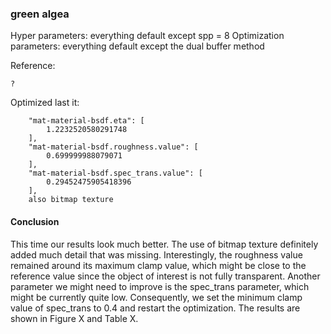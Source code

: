 ### green algea
Hyper parameters: everything default except spp = 8 
Optimization parameters: everything default except the dual buffer method

Reference:
```
?
```


Optimized last it:
```
    "mat-material-bsdf.eta": [
        1.2232520580291748
    ],
    "mat-material-bsdf.roughness.value": [
        0.699999988079071
    ],
    "mat-material-bsdf.spec_trans.value": [
        0.29452475905418396
    ],
    also bitmap texture
```

#### Conclusion
This time our results look much better. The use of bitmap texture definitely added much detail that was missing. Interestingly, the roughness value remained around its maximum clamp value, which might be close to the reference value since the object of interest is not fully transparent. Another parameter we might need to improve is the spec_trans parameter, which might be currently quite low. Consequently, we set the minimum clamp value of spec_trans to 0.4 and restart the optimization. The results are shown in Figure X and Table X.